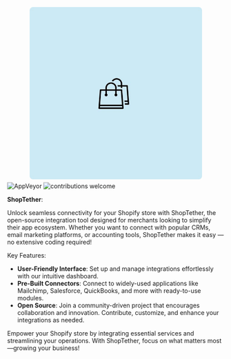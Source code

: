 <p align="center"><img src="./public/images/shop-tether-official-logo.jpg" width='400' style="margin-top: 10px; margin-bottom: -10px;"></p>

![AppVeyor](https://img.shields.io/badge/version-1.0.0-blue.svg)
![contributions welcome](https://img.shields.io/badge/contributions-welcome-brightgreen.svg?style=flat)


**ShopTether**: 

Unlock seamless connectivity for your Shopify store with ShopTether, the open-source integration tool designed for merchants looking to simplify their app ecosystem. Whether you want to connect with popular CRMs, email marketing platforms, or accounting tools, ShopTether makes it easy — no extensive coding required!

Key Features:
- **User-Friendly Interface**: Set up and manage integrations effortlessly with our intuitive dashboard.
- **Pre-Built Connectors**: Connect to widely-used applications like Mailchimp, Salesforce, QuickBooks, and more with ready-to-use modules.
- **Open Source**: Join a community-driven project that encourages collaboration and innovation. Contribute, customize, and enhance your integrations as needed.

Empower your Shopify store by integrating essential services and streamlining your operations. With ShopTether, focus on what matters most—growing your business!
